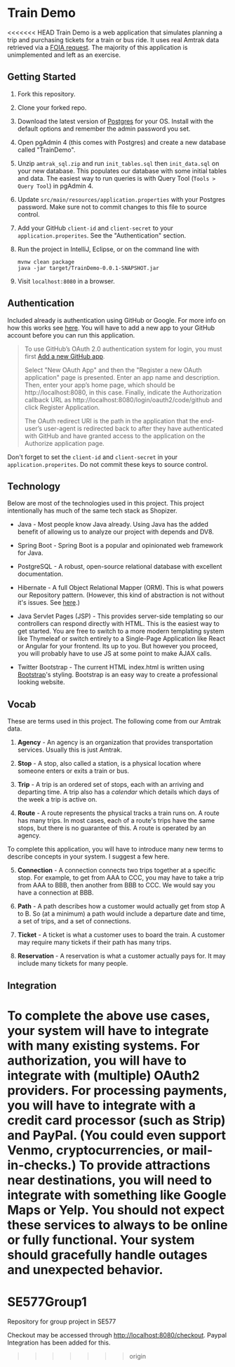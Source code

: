 # Train Demo

<<<<<<< HEAD
Train Demo is a web application that simulates planning a trip and purchasing tickets for a train or bus ride. It uses real Amtrak data retrieved via a [FOIA request](https://www.muckrock.com/foi/united-states-of-america-10/machine-readable-amtrak-schedules-fares-and-stoproute-alignments-25904/). The majority of this application is unimplemented and left as an exercise.

## Getting Started

1. Fork this repository.

2. Clone your forked repo.

3. Download the latest version of [Postgres](https://www.postgresql.org/download/) for your OS. Install with the default options and remember the admin password you set.

4. Open pgAdmin 4 (this comes with Postgres) and create a new database called "TrainDemo".

5. Unzip `amtrak_sql.zip` and run `init_tables.sql` then `init_data.sql` on your new database. This populates our database with some initial tables and data. The easiest way to run queries is with Query Tool (`Tools > Query Tool`) in pgAdmin 4.

6. Update `src/main/resources/application.properties` with your Postgres password. Make sure not to commit changes to this file to source control.

7. Add your GitHub `client-id` and `client-secret` to your `application.properites`. See the "Authentication" section.

8. Run the project in IntelliJ, Eclipse, or on the command line with
    ```
    mvnw clean package
    java -jar target/TrainDemo-0.0.1-SNAPSHOT.jar
    ```

9. Visit `localhost:8080` in a browser.

## Authentication

Included already is authentication using GitHub or Google. For more info on how this works see [here](https://spring.io/guides/tutorials/spring-boot-oauth2/). You will have to add a new app to your GitHub account before you can run this application.

> To use GitHub’s OAuth 2.0 authentication system for login, you must first [Add a new GitHub app](https://github.com/settings/developers).
> 
> Select "New OAuth App" and then the "Register a new OAuth application" page is presented. Enter an app name and description. Then, enter your app’s home page, which should be http://localhost:8080, in this case. Finally, indicate the Authorization callback URL as http://localhost:8080/login/oauth2/code/github and click Register Application.
> 
> The OAuth redirect URI is the path in the application that the end-user’s user-agent is redirected back to after they have authenticated with GitHub and have granted access to the application on the Authorize application page.
 
Don't forget to set the `client-id` and `client-secret` in your `application.properites`. Do not commit these keys to source control. 

## Technology

Below are most of the technologies used in this project. This project intentionally has much of the same tech stack as Shopizer.

- Java - Most people know Java already. Using Java has the added benefit of allowing us to analyze our project with depends and DV8.

- Spring Boot - Spring Boot is a popular and opinionated web framework for Java.

- PostgreSQL - A robust, open-source relational database with excellent documentation.

- Hibernate - A full Object Relational Mapper (ORM). This is what powers our Repository pattern. (However, this kind of abstraction is not without it's issues. See [here](https://en.wikipedia.org/wiki/Object-relational_impedance_mismatch).)

- Java Servlet Pages (JSP) - This provides server-side templating so our controllers can respond directly with HTML. This is the easiest way to get started. You are free to switch to a more modern templating system like Thymeleaf or switch entirely to a Single-Page Application like React or Angular for your frontend. Its up to you. But however you proceed, you will probably have to use JS at some point to make AJAX calls.

- Twitter Bootstrap - The current HTML index.html is written using [Bootstrap](https://getbootstrap.com/docs/4.4/)'s styling. Bootstrap is an easy way to create a professional looking website.

## Vocab

These are terms used in this project. The following come from our Amtrak data.

1. __Agency__ - An agency is an organization that provides transportation services. Usually this is just Amtrak.

2. __Stop__ - A stop, also called a station, is a physical location where someone enters or exits a train or bus.

3. __Trip__ - A trip is an ordered set of stops, each with an arriving and departing time. A trip also has a *calendar* which details which days of the week a trip is active on.

4. __Route__ - A route represents the physical tracks a train runs on. A route has many trips. In most cases, each of a route's trips have the same stops, but there is no guarantee of this. A route is operated by an agency.

To complete this application, you will have to introduce many new terms to describe concepts in your system. I suggest a few here.

5. __Connection__ - A connection connects two trips together at a specific stop. For example, to get from AAA to CCC, you may have to take a trip from AAA to BBB, then another from BBB to CCC. We would say you have a connection at BBB.

6. __Path__ - A path describes how a customer would actually get from stop A to B. So (at a minimum) a path would include a departure date and time, a set of trips, and a set of connections.

7. __Ticket__ - A ticket is what a customer uses to board the train. A customer may require many tickets if their path has many trips.

8. __Reservation__ - A reservation is what a customer actually pays for. It may include many tickets for many people.

## Integration

To complete the above use cases, your system will have to integrate with many existing systems. For authorization, you will have to integrate with (multiple) OAuth2 providers. For processing payments, you will have to integrate with a credit card processor (such as Strip) and PayPal. (You could even support Venmo, cryptocurrencies, or mail-in-checks.) To provide attractions near destinations, you will need to integrate with something like Google Maps or Yelp. You should not expect these services to always to be online or fully functional. Your system should gracefully handle outages and unexpected behavior.
=======
# SE577Group1
Repository for group project in SE577

Checkout may be accessed through [http://localhost:8080/checkout](http://localhost:8080/checkout). Paypal Integration has been added for this.
>>>>>>> origin
